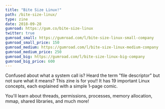 ```yaml
---
title: "Bite Size Linux!"
path: /bite-size-linux/
type: zine
date: 2018-09-28
gumroad: https://gum.co/bite-size-linux
twitter: true
gumroad_small: https://gumroad.com/l/bite-size-linux-small-company
gumroad_small_price: 150
gumroad_medium: https://gumroad.com/l/bite-size-linux-medium-company
gumroad_medium_price: 250
gumroad_big: https://gumroad.com/l/bite-size-linux-big-company
gumroad_big_price: 600
---
```


Confused about what a system call is? Heard the term "file descriptor" but not
sure what it means? This zine is for you!! It has 19 important Linux concepts,
each explained with a simple 1-page comic.

You'll learn about threads, permissions, processes, memory allocation, mmap,
shared libraries, and much more!
